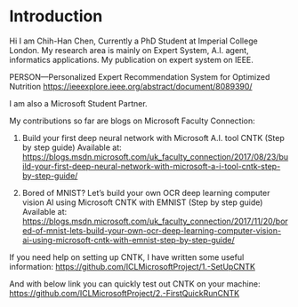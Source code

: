 # Introduction 

Hi I am Chih-Han Chen, Currently a PhD Student at Imperial College London. My research area is mainly on Expert System, A.I. agent, informatics applications.
My publication on expert system on IEEE.

PERSON—Personalized Expert Recommendation System for Optimized Nutrition
https://ieeexplore.ieee.org/abstract/document/8089390/


I am also a Microsoft Student Partner. 

My contributions so far are blogs on Microsoft Faculty Connection:

1. Build your first deep neural network with Microsoft A.I. tool CNTK (Step by step guide)
Available at: 
https://blogs.msdn.microsoft.com/uk_faculty_connection/2017/08/23/build-your-first-deep-neural-network-with-microsoft-a-i-tool-cntk-step-by-step-guide/

2. Bored of MNIST? Let’s build your own OCR deep learning computer vision AI using Microsoft CNTK with EMNIST (Step by step guide)
Available at: 
https://blogs.msdn.microsoft.com/uk_faculty_connection/2017/11/20/bored-of-mnist-lets-build-your-own-ocr-deep-learning-computer-vision-ai-using-microsoft-cntk-with-emnist-step-by-step-guide/


If you need help on setting up CNTK, I have written some useful information:
https://github.com/ICLMicrosoftProject/1.-SetUpCNTK

And with below link you can quickly test out CNTK on your machine:
https://github.com/ICLMicrosoftProject/2.-FirstQuickRunCNTK

